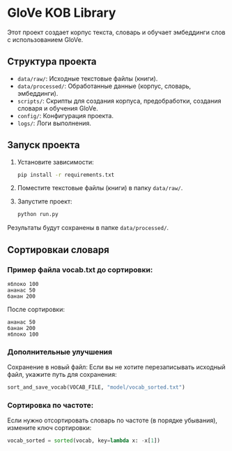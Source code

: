 # GloVe KOB Library

Этот проект создает корпус текста, словарь и обучает эмбеддинги слов с использованием GloVe.

## Структура проекта

- `data/raw/`: Исходные текстовые файлы (книги).
- `data/processed/`: Обработанные данные (корпус, словарь, эмбеддинги).
- `scripts/`: Скрипты для создания корпуса, предобработки, создания словаря и обучения GloVe.
- `config/`: Конфигурация проекта.
- `logs/`: Логи выполнения.

## Запуск проекта

1. Установите зависимости:

   ```bash
   pip install -r requirements.txt
   ```
1. Поместите текстовые файлы (книги) в папку `data/raw/`.

1. Запустите проект:
   ```bash
   python run.py
   ```
Результаты будут сохранены в папке `data/processed/`.

## Сортировкаи словаря

### Пример файла vocab.txt до сортировки:
```
яблоко 100
ананас 50
банан 200
```
После сортировки:

```
ананас 50
банан 200
яблоко 100
```

### Дополнительные улучшения
Сохранение в новый файл:
Если вы не хотите перезаписывать исходный файл, укажите путь для сохранения:

```python
sort_and_save_vocab(VOCAB_FILE, "model/vocab_sorted.txt")
```
### Сортировка по частоте:
Если нужно отсортировать словарь по частоте (в порядке убывания), измените ключ сортировки:

```python
vocab_sorted = sorted(vocab, key=lambda x: -x[1])
```